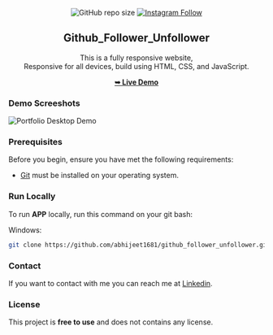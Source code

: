 <div align="center">
  
  ![GitHub repo size](https://img.shields.io/github/repo-size/abhijeet1681/weather-forecast)
  [![Instagram Follow](https://img.shields.io/badge/-Instagram-FF1494)](https://instagram.com/developer_abhii?igshid=ZDdkNTZiNTM=)


  <h2 align="center">Github_Follower_Unfollower</h2>

  This is a fully responsive website, <br />Responsive for all devices, build using HTML, CSS, and JavaScript.

  <a href="https://abhi-weather-appp.netlify.app/"><strong>➥ Live Demo</strong></a>

</div>


### Demo Screeshots

![Portfolio Desktop Demo](app.png "Desktop Demo")

### Prerequisites

Before you begin, ensure you have met the following requirements:

* [Git](https://git-scm.com/downloads "Download Git") must be installed on your operating system.

### Run Locally

To run **APP** locally, run this command on your git bash:

Windows:

```bash
git clone https://github.com/abhijeet1681/github_follower_unfollower.git
```

### Contact

If you want to contact with me you can reach me at [Linkedin](www.linkedin.com/in/abhijeet-jadhav-30b625211).

### License

This project is **free to use** and does not contains any license.
